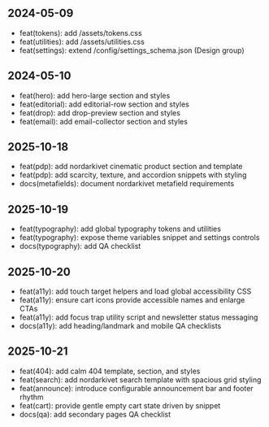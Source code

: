 ## 2024-05-09
- feat(tokens): add /assets/tokens.css
- feat(utilities): add /assets/utilities.css
- feat(settings): extend /config/settings_schema.json (Design group)

## 2024-05-10
- feat(hero): add hero-large section and styles
- feat(editorial): add editorial-row section and styles
- feat(drop): add drop-preview section and styles
- feat(email): add email-collector section and styles

## 2025-10-18
- feat(pdp): add nordarkivet cinematic product section and template
- feat(pdp): add scarcity, texture, and accordion snippets with styling
- docs(metafields): document nordarkivet metafield requirements

## 2025-10-19
- feat(typography): add global typography tokens and utilities
- feat(typography): expose theme variables snippet and settings controls
- docs(typography): add QA checklist

## 2025-10-20
- feat(a11y): add touch target helpers and load global accessibility CSS
- feat(a11y): ensure cart icons provide accessible names and enlarge CTAs
- feat(a11y): add focus trap utility script and newsletter status messaging
- docs(a11y): add heading/landmark and mobile QA checklists

## 2025-10-21
- feat(404): add calm 404 template, section, and styles
- feat(search): add nordarkivet search template with spacious grid styling
- feat(announce): introduce configurable announcement bar and footer rhythm
- feat(cart): provide gentle empty cart state driven by snippet
- docs(qa): add secondary pages QA checklist
